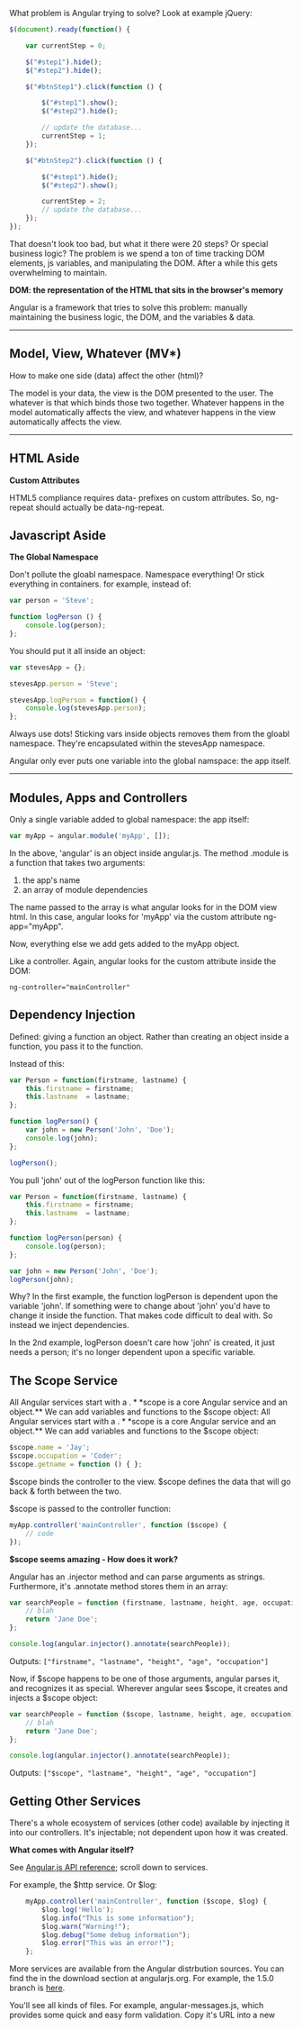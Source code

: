 What problem is Angular trying to solve?  Look at example jQuery:

```javascript
$(document).ready(function() {

    var currentStep = 0;

    $("#step1").hide();
    $("#step2").hide();

    $("#btnStep1").click(function () {

        $("#step1").show();
        $("#step2").hide();

        // update the database...
        currentStep = 1;
    });

    $("#btnStep2").click(function () {

        $("#step1").hide();
        $("#step2").show();

        currentStep = 2;
        // update the database...
    });
});
```
    
That doesn't look too bad, but what it there were 20 steps?  Or special business logic?  The problem is we spend a ton of time tracking DOM elements, js variables, and manipulating the DOM.  After a while this gets overwhelming to maintain.

**DOM: the representation of the HTML that sits in the browser's memory**

Angular is a framework that tries to solve this problem: manually maintaining the business logic, the DOM, and the variables & data.

---

## Model, View, Whatever (MV*)

How to make one side (data) affect the other (html)?

The model is your data, the view is the DOM presented to the user.  The whatever is that which binds those two together.  Whatever happens in the model automatically affects the view, and whatever happens in the view automatically affects the view.

---

## HTML Aside

**Custom Attributes**

HTML5 compliance requires data- prefixes on custom attributes.  So, ng-repeat should actually be data-ng-repeat.

## Javascript Aside

**The Global Namespace**

Don't pollute the gloabl namespace.  Namespace everything!  Or stick everything in containers.  for example, instead of:

```javascript
var person = 'Steve';

function logPerson () {
    console.log(person);
};
```

You should put it all inside an object:

```javascript
var stevesApp = {};

stevesApp.person = 'Steve';

stevesApp.logPerson = function() {
    console.log(stevesApp.person);
};
```

Always use dots!  Sticking vars inside objects removes them from the gloabl namespace.  They're encapsulated within the stevesApp namespace.

Angular only ever puts one variable into the global namspace: the app itself.

---

## Modules, Apps and Controllers

Only a single variable added to global namespace: the app itself:

```javascript
var myApp = angular.module('myApp', []);
```

In the above, 'angular' is an object inside angular.js.  The method .module is a function that takes two arguments:
1) the app's name
2) an array of module dependencies

The name passed to the array is what angular looks for in the DOM view html.
In this case, angular looks for 'myApp' via the custom attribute ng-app="myApp".

Now, everything else we add gets added to the myApp object.

Like a controller.  Again, angular looks for the custom attribute inside the DOM:

```
ng-controller="mainController"
```

## Dependency Injection

Defined: giving a function an object. Rather than creating an object inside a function, you pass it to the function.

Instead of this:

```javascript
var Person = function(firstname, lastname) {
    this.firstname = firstname;
    this.lastname  = lastname;
};

function logPerson() {
    var john = new Person('John', 'Doe');
    console.log(john);
};

logPerson();
```

You pull 'john' out of the logPerson function like this:

```javascript
var Person = function(firstname, lastname) {
    this.firstname = firstname;
    this.lastname  = lastname;
};

function logPerson(person) {
    console.log(person);
};

var john = new Person('John', 'Doe');
logPerson(john);
```

Why? In the first example, the function logPerson is dependent upon the variable 'john'.  If something were to change about 'john' you'd have to change it inside the function.  That makes code difficult to deal with.  So instead we inject dependencies.

In the 2nd example, logPerson doesn't care how 'john' is created, it just needs a person; it's no longer dependent upon a specific variable.

## The Scope Service

All Angular services start with a $.  **$scope is a core Angular service and an object.**  We can add variables and functions to the $scope object:
All Angular services start with a $.  **$scope is a core Angular service and an object.**  We can add variables and functions to the $scope object:

```javascript
$scope.name = 'Jay';
$scope.occupation = 'Coder';
$scope.getname = function () { };
```

$scope binds the controller to the view.  $scope defines the data that will go back & forth between the two.

$scope is passed to the controller function:

```javascript
myApp.controller('mainController', function ($scope) {
    // code
});
```

**$scope seems amazing - How does it work?**

Angular has an .injector method and can parse arguments as strings.  Furthermore, it's .annotate method stores them in an array:

```javascript
var searchPeople = function (firstname, lastname, height, age, occupation) {
    // blah
    return 'Jane Doe';
};

console.log(angular.injector().annotate(searchPeople));
```

Outputs: ``["firstname", "lastname", "height", "age", "occupation"]``

Now, if $scope happens to be one of those arguments, angular parses it, and recognizes it as special.  Wherever angular sees $scope, it creates and injects a $scope object:

```javascript
var searchPeople = function ($scope, lastname, height, age, occupation) {
    // blah
    return 'Jane Doe';
};

console.log(angular.injector().annotate(searchPeople));
```
    
Outputs: ``["$scope", "lastname", "height", "age", "occupation"]``

## Getting Other Services

There's a whole ecosystem of services (other code) available by injecting it into our controllers.  It's injectable; not dependent upon how it was created.

**What comes with Angular itself?**

See [Angular.js API reference](https://docs.angularjs.org/api); scroll down to services.

For example, the $http service.  Or $log:

```javascript
    myApp.controller('mainController', function ($scope, $log) {
        $log.log('Hello');
        $log.info("This is some information");
        $log.warn("Warning!");
        $log.debug("Some debug information");
        $log.error("This was an error!");
    };
```

More services are available from the Angular distrbution sources.  You can find the in the download section at angularjs.org.  For example, the 1.5.0 branch is [here](https://code.angularjs.org/1.5.0/).

You'll see all kinds of files.  For example, angular-messages.js, which provides some quick and easy form validation.  Copy it's URL into a new <script> tag, and that service is available to us. But not immediately.  First, we have to find the module's name (above is ngMessages).  The module name is inside the javascript.  The module is injected into the main angular.module array:

```javascript
var myApp = angular.module('myApp', ['inject here']);
```

For example:

```javascript
var myApp = angular.module('myApp', ['ngMessages']);
```

Now that the module is injected, we can use it in our view:

```
<form name="myForm">
    <label>
        Enter text:
        <input type="text" ng-model="field" name="myField" required minlength="5" />
    </label>
    <div ng-messages="myForm.myField.$error" role="alert">
        <div class="alert alert-danger" ng-message="required">You did not enter a field</div>
        <div class="alert alert-danger" ng-message="minlength, maxlength">
            Your email must be between 5 and 100 characters long
        </div>
    </div>
</form>
```

Or angular-resource.js (module name: ngResource).  The ngResource module gives us a new service, $resource.  The module is injected into the app module array, and the service is injected into the controller:

```javascript
var myApp = angular.module('myApp', ['ngMessages', 'ngResource']);

myApp.controller('mainController', function ($scope, $log, $filter, $resource) {
    // code here
});
```

## Arrays and Functions

Javascript arrays are a little strange - you can mix types inside arrays.  For example, you can have strings and numbers:

```javascript
var things = [1, '2', 3];
```

Can also put functions inside arrays:

```javascript
var things = [1, '2', function() {
    alert('Hello!');
}];
```

You can call the function thusly:

```javascript
var things = [1, '2', function() {
    alert('Hello!');
}];

things[2]();
```

## Dependency Injection and Minification

A minifier will remove whitespace and line breaks, and replace variable names with single-letters.  This can break Angular's dependency injection.  Example:


```javascript
myApp.controller('mainController', function ($scope, $log) {

    $log.info($scope);

});
```

Becomes...

```javascript
    myApp.controller('mainController',function(a,b){b.info(a)});
```

Which breaks Angular because 'a' and 'b' are not defined Angular.  So, there's another way to inject dependencies.  Should use this method.  Pass an ARRAY:

```javascript
myApp.controller('mainController', ['$scope', '$log', function ($scope, $log) {

    $log.info($scope);

}]);
```

The last element in the array should always be the function that defines the array, and whatever comes before should be whatever paramters are supposed to get passed to the function.

This works because javascript arrays can contain multiple different types, and **a minifier will never change the contents of a string**.  Minifying the above results in:

```javascript
myApp.controller('mainController',["$scope","$log",function(a,b){b.info(a)}]);
```

The function arguments became a and b, but that's ok because they just get $scope and $log, **in that order**.  The order is critical when using this array injection method.  The paramters injected in the array have to be the same parameters in the same order in the function.

## Scope and Interpolation

Interpolation: creating a string by combining strings and placeholders.  'My name is' + name is interpolated, and results in 'My name is Tony', for example.

In jQuery, our app would have to find the correct html element, adjust the innerHtml or innerText, etc. and manually change it.

In angular we can use {{ variable }} in combination with $scope.variable

## The Event Loop

With jQuery or raw javascript, you're manually attaching code to events and waiting for them to occur (by adding listeners to the always-running javascript event loop).  For example, using raw javascript, this listens for keypresses in a textbox with the id "name":

```javascript
var tb = document.getElementById("name");

tb.addEventListener("keypress", function(event) {
    console.log("Pressed!");
});
```

The textbox throws an event, and because app.js is listening for it, it logs "Pressed!" for every keypress.

AngularJS takes advantage of those events to keep track of things for you:

## Watchers and the Digest Loop

This is specific to how Angular binds the model to the view.  Angular adds listeners for you, extending the event loop.  The event loop is native to the browser.  Angular adds on the **Angular Context**: everything we've built in our app that conforms to the AngularJS architecture.  Attaching variables to $scope and placing them on a page, Angular automatically adds **watchers** to a watch list.  It tracks the old value and the new value, checking for changes.

Angular has its own loop: the Digest Loop.  It goes through everythig in the watch list and asks, "has anything changed"?  If something has, it updates that thing everywhere it's affected in the model and views.

The digest loop is the reason why ng-model can "real-time" update the DOM as text gets added to an input.  The digest loop cycles for each letter keypress and updates the watchlist, and thus also updates the DOM.  This is what glues the view to the model.  It's what makes AngularJS so powerful and allows us to make interactive websites so quickly.

Again, this only applies within the Angular context.  Here's code that will not start a digest loop:


```javascript
setTimeout(function() {
    $scope.handle = 'newtwitterhandle';
    console.log('Scope changed!');
}, 3000);
```

That **will** log 'Scope changed!' to the console, but it won't update the DOM because Angular isn't watching setTimeout.  We have to manually add it to the digest loop.  To do this, we use $scope.$apply.  Meaning, apply what I'm about to put in here to the Angular context.  You pass $apply a function and whatever you want to do inside the function 

```javascript
setTimeout(function() {

    $scope.$apply(function() {
        $scope.handle = 'newtwitterhandle';
        console.log('Scope changed!');
    });

}, 3000);
```

How do I know when to call .$apply ?  Most Angular services call $apply behind the scenes.